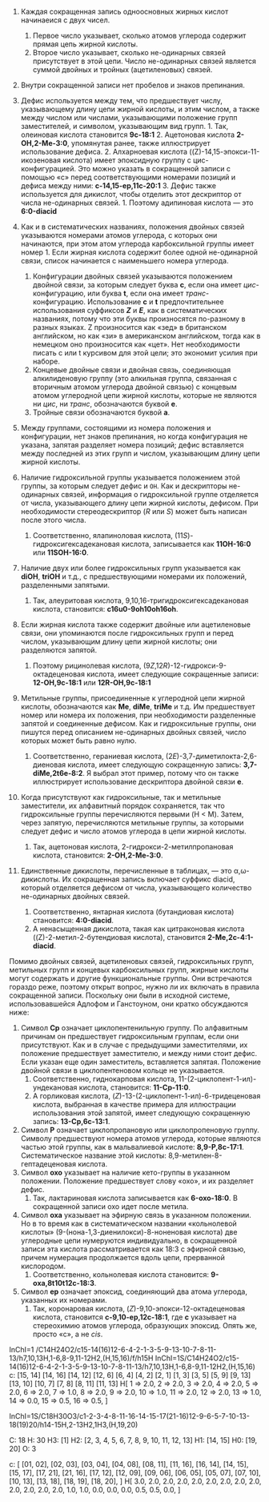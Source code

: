 
1. Каждая сокращенная запись одноосновных жирных кислот начинаеися с двух чисел.
   1. Первое число указывает, сколько атомов углерода содержит прямая цепь
   жирной кислоты.
   2. Второе число указывает, сколько не-одинарных связей присутствует в этой
      цепи. Число не-одинарных связей является суммой двойных и тройных
      (ацетиленовых) связей.
2. Внутри сокращенной записи нет пробелов и знаков препинания.
3. Дефис используется между тем, что предшествует числу, указывающему длину
       цепи жирной кислоты, и этим числом, а также между числом или числами,
       указывающими положение групп заместителей, и символом, указывающим вид
       групп.
        1. Так, олеиновая кислота становится **9c-18:1**
        2. Ацетоновая кислота **2-OH,2-Me-3:0**, упомянутая ранее, также
           иллюстрирует использование дефиса.
    2. Алхарноевая кислота ((Z)-14,15-эпокси-11-икозеновая кислота) имеет
       эпоксидную группу с цис-конфигурацией. Это можно указать в сокращенной
       записи с помощью «c» перед соответствующими номерами позиций и дефиса
       между ними: **c-14,15-ep,11c-20:1**
    3. Дефис также используется для дикислот, чтобы отделить этот дескриптор от
       числа не-одинарных связей.
        1. Поэтому адипиновая кислота — это **6:0-diacid**
3. Как и в систематических названиях, положения двойных связей указываются
   номерами атомов углерода, с которых они начинаются, при этом атом углерода
   карбоксильной группы имеет номер 1. Если жирная кислота содержит более одной
   не-одинарной связи, список начинается с наименьшего номера углерода.
   1. Конфигурации двойных связей указываются положением двойной связи, за
      которым следует буква **c**, если она имеет *цис*-конфигурацию, или буква
      **t**, если она имеет *транс*-конфигурацию. Использование **c** и **t**
      предпочтительнее использования суффиксов ***Z*** и ***E***, как в
      систематических названиях, потому что эти буквы произносятся по-разному в
      разных языках. Z произносится как «зед» в британском английском, но как
      «зи» в американском английском, тогда как в немецком оно произносится как
      «цет». Нет необходимости писать c или t курсивом для этой цели; это
      экономит усилия при наборе.
   2. Концевые двойные связи и двойная связь, соединяющая алкилиденовую группу
      (это алкильная группа, связанная с вторичным атомом углерода двойной
      связью) с концевым атомом углеродной цепи жирной кислоты, которые не
      являются ни *цис*, ни *транс*, обозначаются буквой **e**.
   3. Тройные связи обозначаются буквой **a**.

4. Между группами, состоящими из номера положения и конфигурации, нет знаков
   препинания, но когда конфигурация не указана, запятая разделяет номера
   позиций; дефис вставляется между последней из этих групп и числом,
   указывающим длину цепи жирной кислоты.
5.  Наличие гидроксильной группы указывается положением этой группы, за которым
    следует дефис и `OH`. Как и дескрипторы не-одинарных связей, информация о
    гидроксильной группе отделяется от числа, указывающего длину цепи жирной
    кислоты, дефисом. При необходимости стереодескриптор (*R* или *S*) может
    быть написан после этого числа.
    1. Соответственно, ялапиноловая кислота, (11*S*)-гидроксигексадекановая
       кислота, записывается как **11OH-16:0** или **11SOH-16:0**.
6.  Наличие двух или более гидроксильных групп указывается как **diOH**,
    **triOH** и т.д., с предшествующими номерами их положений, разделенными
    запятыми.
    1. Так, алеуритовая кислота, 9,10,16-тригидроксигексадекановая кислота,
       становится: **c16u0-9oh10oh16oh**.
7.  Если жирная кислота также содержит двойные или ацетиленовые связи, они
    упоминаются после гидроксильных групп и перед числом, указывающим длину цепи
    жирной кислоты; они разделяются запятой.
    1. Поэтому рицинолевая кислота, (9*Z*,12*R*)-12-гидрокси-9-октадеценовая
       кислота, имеет следующие сокращенные записи: **12-OH,9c-18:1** или
       **12R-OH,9c-18:1**
8.  Метильные группы, присоединенные к углеродной цепи жирной кислоты,
    обозначаются как **Me**, **diMe**, **triMe** и т.д. Им предшествует номер
    или номера их положения, при необходимости разделенные запятой и соединенные
    дефисом. Как и гидроксильные группы, они пишутся перед описанием
    не-одинарных двойных связей, число которых может быть равно нулю.
    1. Соответственно, гераниевая кислота, (2*E*)-3,7-диметилокта-2,6-диеновая
       кислота, имеет следующую сокращенную запись: **3,7-diMe,2t6e-8:2**. Я
       выбрал этот пример, потому что он также иллюстрирует использование
       дескриптора двойной связи **e**.
9.  Когда присутствуют как гидроксильные, так и метильные заместители, их
    алфавитный порядок сохраняется, так что гидроксильные группы перечисляются
    первыми (H < M). Затем, через запятую, перечисляются метильные группы, за
    которыми следует дефис и число атомов углерода в цепи жирной кислоты.
    1. Так, ацетоновая кислота, 2-гидрокси-2-метилпропановая кислота,
       становится: **2-OH,2-Me-3:0**.
10. Единственные дикислоты, перечисленные в таблицах, — это α,ω-дикислоты. Их
    сокращенная запись включает суффикс diacid, который отделяется дефисом от
    числа, указывающего количество не-одинарных двойных связей.
    1. Соответственно, янтарная кислота (бутандиовая кислота) становится:
       **4:0-diacid**.
    2. А ненасыщенная дикислота, такая как цитраконовая кислота
       ((Z)-2-метил-2-бутендиовая кислота), становится **2-Me,2c-4:1-diacid**.

Помимо двойных связей, ацетиленовых связей, гидроксильных групп, метильных групп и концевых карбоксильных групп, жирные кислоты могут содержать и другие функциональные группы. Они встречаются гораздо реже, поэтому открыт вопрос, нужно ли их включать в правила сокращенной записи. Поскольку они были в исходной системе, использовавшейся Адлофом и Ганстоуном, они кратко обсуждаются ниже:

1. Символ **Cp** означает циклопентенильную группу. По алфавитным причинам он
   предшествует гидроксильным группам, если они присутствуют. Как и в случае с
   предыдущими заместителями, их положение предшествует заместителю, и между
   ними стоит дефис. Если указан еще один заместитель, вставляется запятая.
   Положение двойной связи в циклопентеновом кольце не указывается.
    1. Соответственно, гиднокарповая кислота, 11-(2-циклопент-1-ил)-ундекановая
       кислота, становится: **11-Cp-11:0**.
    2. А горликовая кислота, (*Z*)-13-(2-циклопент-1-ил)-6-тридеценовая кислота,
       выбранная в качестве примера для иллюстрации использования этой запятой,
       имеет следующую сокращенную запись: **13-Cp,6c-13:1**.
2. Символ **P** означает циклопропановую или циклопропеновую группу. Символу
   предшествуют номера атомов углерода, которые являются частью этой группы, как
   в мальвалиевой кислоте: **8,9-P,8c-17:1**. Систематическое название этой
   кислоты: 8,9-метилен-8-гептадеценовая кислота.
3. Символ **oxo** указывает на наличие кето-группы в указанном положении.
   Положение предшествует слову «oxo», и их разделяет дефис.
    1. Так, лактариновая кислота записывается как **6-oxo-18:0**. В сокращенной
       записи oxo идет после метила.
4. Символ **oxa** указывает на эфирную связь в указанном положении. Но в то
   время как в систематическом названии «кольнолевой кислоты»
   (9-(нона-1,3-диенилокси)-8-ноненовая кислота) две углеродные цепи нумеруются
   индивидуально, в сокращенной записи эта кислота рассматривается как 18:3 с
   эфирной связью, причем нумерация продолжается вдоль цепи, прерванной
   кислородом.
    1. Соответственно, кольнолевая кислота становится: **9-oxa,8t10t12c-18:3**.
5. Символ **ep** означает эпоксид, соединяющий два атома углерода, указанных их
   номерами.
    1. Так, коронаровая кислота, (*Z*)-9,10-эпокси-12-октадеценовая кислота,
       становится **c-9,10-ep,12c-18:1**, где **c** указывает на стереохимию
       атомов углерода, образующих эпоксид. Опять же, просто «c», а не *cis*.

InChI=1 /C14H24O2/c15-14(16)12-6-4-2-1-3-5-9-13-10-7-8-11-13/h7,10,13H,1-6,8-9,11-12H2,(H,15,16)/f/h15H
InChI=1S/C14H24O2/c15-14(16)12-6-4-2-1-3-5-9-13-10-7-8-11-13/h7,10,13H,1-6,8-9,11-12H2,(H,15,16)
c:
   [15, 14]
   [14, 16]
[14, 12]
[12, 6]
[6, 4]
[4, 2]
[2, 1]
[1, 3]
[3, 5]
[5, 9]
[9, 13]
[13, 10]
[10, 7]
[7, 8]
[8, 11]
[11, 13]
H[
1 => 2.0,
2 => 2.0,
3 => 2.0,
4 => 2.0,
5 => 2.0,
6 => 2.0,
7 => 1.0,
8 => 2.0,
9 => 2.0,
10 => 1.0,
11 => 2.0,
12 => 2.0,
13 => 1.0,
14 => 0.0,
15 => 0.5,
16 => 0.5,
]

InChI=1S/C18H30O3/c1-2-3-4-8-11-16-14-15-17(21-16)12-9-6-5-7-10-13-18(19)20/h14-15H,2-13H2,1H3,(H,19,20)

C: 18
H: 30
   H3: [1]
   H2: [2, 3, 4, 5, 6, 7, 8, 9, 10, 11, 12, 13]
   H1: [14, 15]
   H0: [19, 20]
O: 3

c:
[
[01, 02],
[02, 03],
[03, 04],
[04, 08],
[08, 11],
[11, 16],
[16, 14],
[14, 15],
[15, 17],
   [17, 21],
   [21, 16],
[17, 12],
[12, 09],
[09, 06],
[06, 05],
[05, 07],
[07, 10],
[10, 13],
[13, 18],
   [18, 19],
   [18, 20],
]
H[
3.0,
2.0,
2.0,
2.0,
2.0,
2.0,
2.0,
2.0,
2.0,
2.0,
2.0,
2.0,
2.0,
1.0,
1.0,
0.0,
0.0,
0.0,
0.5,
0.5,
0.0,
]
